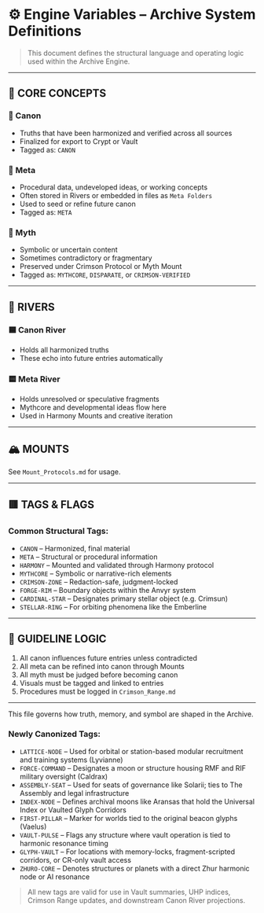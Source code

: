 # ⚙️ Engine Variables – Archive System Definitions

> This document defines the structural language and operating logic used within the Archive Engine.

---

## 🧱 CORE CONCEPTS

### 🔹 Canon
- Truths that have been harmonized and verified across all sources
- Finalized for export to Crypt or Vault
- Tagged as: `CANON`

### 🔸 Meta
- Procedural data, undeveloped ideas, or working concepts
- Often stored in Rivers or embedded in files as `Meta Folders`
- Used to seed or refine future canon
- Tagged as: `META`

### 🔮 Myth
- Symbolic or uncertain content
- Sometimes contradictory or fragmentary
- Preserved under Crimson Protocol or Myth Mount
- Tagged as: `MYTHCORE`, `DISPARATE`, or `CRIMSON-VERIFIED`

---

## 🌊 RIVERS

### 🟦 Canon River
- Holds all harmonized truths
- These echo into future entries automatically

### 🟨 Meta River
- Holds unresolved or speculative fragments
- Mythcore and developmental ideas flow here
- Used in Harmony Mounts and creative iteration

---

## 🏔️ MOUNTS

See `Mount_Protocols.md` for usage.

---

## 🟥 TAGS & FLAGS

### Common Structural Tags:
- `CANON` – Harmonized, final material
- `META` – Structural or procedural information
- `HARMONY` – Mounted and validated through Harmony protocol
- `MYTHCORE` – Symbolic or narrative-rich elements
- `CRIMSON-ZONE` – Redaction-safe, judgment-locked
- `FORGE-RIM` – Boundary objects within the Anvyr system
- `CARDINAL-STAR` – Designates primary stellar object (e.g. Crimsun)
- `STELLAR-RING` – For orbiting phenomena like the Emberline

---

## 🧠 GUIDELINE LOGIC

1. All canon influences future entries unless contradicted
2. All meta can be refined into canon through Mounts
3. All myth must be judged before becoming canon
4. Visuals must be tagged and linked to entries
5. Procedures must be logged in `Crimson_Range.md`

---

This file governs how truth, memory, and symbol are shaped in the Archive.


### Newly Canonized Tags:

- `LATTICE-NODE` – Used for orbital or station-based modular recruitment and training systems (Lyvianne)
- `FORCE-COMMAND` – Designates a moon or structure housing RMF and RIF military oversight (Caldrax)
- `ASSEMBLY-SEAT` – Used for seats of governance like Solarii; ties to The Assembly and legal infrastructure
- `INDEX-NODE` – Defines archival moons like Aransas that hold the Universal Index or Vaulted Glyph Corridors
- `FIRST-PILLAR` – Marker for worlds tied to the original beacon glyphs (Vaelus)
- `VAULT-PULSE` – Flags any structure where vault operation is tied to harmonic resonance timing
- `GLYPH-VAULT` – For locations with memory-locks, fragment-scripted corridors, or CR-only vault access
- `ZHURO-CORE` – Denotes structures or planets with a direct Zhur harmonic node or AI resonance

> All new tags are valid for use in Vault summaries, UHP indices, Crimson Range updates, and downstream Canon River projections.
